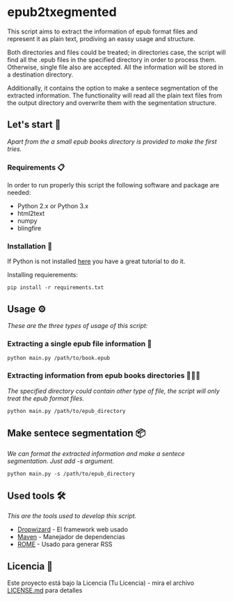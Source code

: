 # epub2txegmented
This script aims to extract the information of epub format files and represent it as plain text, prodiving an eassy usage and structure.

Both directories and files could be treated; in directories case, the script will find all the .epub files in the specified directory in order to process them. Otherwise, single file also are accepted. All the information will be stored in a destination directory.

Additionally, it contains the option to make a sentece segmentation of the extracted information. The functionality will read all the plain text files from the output directory and overwrite them with the segmentation structure.

## Let's start 🚀

_Apart from the a small epub books directory is provided to make the first tries._



### Requirements 📋

In order to run properly this script the following software and package are needed:

* Python 2.x or Python 3.x
* html2text
* numpy
* blingfire


### Installation 🔧

If Python is not installed [here](https://github.com/purcellconsult/Python-Installation-Tutorial) you have a great tutorial to do it.

Installing requierements:

```
pip install -r requirements.txt
```

## Usage ⚙️

_These are the three types of usage of this script:_

### Extracting a single epub file information 📖

```
python main.py /path/to/book.epub
```

### Extracting information from epub books directories 📖📖📖

_The specified directory could contain other type of file, the script will only treat the epub format files._

```
python main.py /path/to/epub_directory 
```

## Make sentece segmentation 📦

_We can format the extracted information and make a sentece segmentation. Just add -s argument._

```
python main.py -s /path/to/epub_directory
```

## Used tools 🛠️

_This are the tools used to develop this script._

* [Dropwizard](http://www.dropwizard.io/1.0.2/docs/) - El framework web usado
* [Maven](https://maven.apache.org/) - Manejador de dependencias
* [ROME](https://rometools.github.io/rome/) - Usado para generar RSS



## Licencia 📄

Este proyecto está bajo la Licencia (Tu Licencia) - mira el archivo [LICENSE.md](LICENSE.md) para detalles

